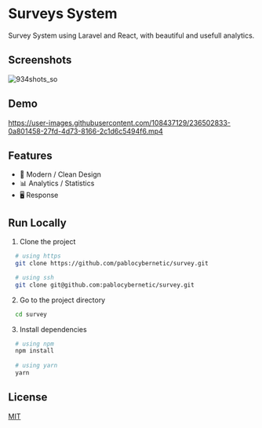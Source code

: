 
# Surveys System

Survey System using Laravel and React, with beautiful and usefull analytics.


## Screenshots

![934shots_so](https://user-images.githubusercontent.com/108437129/236502562-cf3ac0be-fb9a-4e76-b4f5-d3b457914577.png)
## Demo

https://user-images.githubusercontent.com/108437129/236502833-0a801458-27fd-4d73-8166-2c1d6c5494f6.mp4
## Features

- 🌠 Modern / Clean Design
- 📊 Analytics / Statistics
- 🖥 Response


## Run Locally

1. Clone the project

```bash
  # using https 
  git clone https://github.com/pablocybernetic/survey.git

  # using ssh
  git clone git@github.com:pablocybernetic/survey.git

```

2. Go to the project directory

```bash
  cd survey
```

3. Install dependencies

```bash
  # using npm
  npm install
  
  # using yarn
  yarn
```


## License

[MIT](https://choosealicense.com/licenses/mit/)

